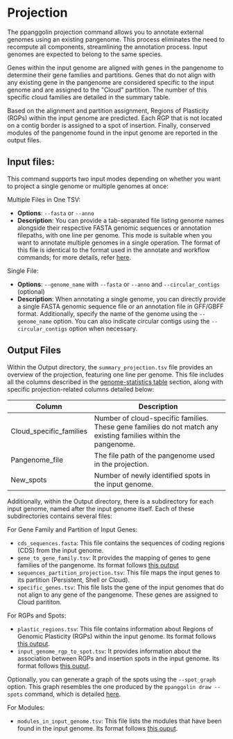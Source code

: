 # Projection

The ppanggolin projection command allows you to annotate external genomes using an existing pangenome. This process eliminates the need to recompute all components, streamlining the annotation process. Input genomes are expected to belong to the same species.

Genes within the input genome are aligned with genes in the pangenome to determine their gene families and partitions. Genes that do not align with any existing gene in the pangenome are considered specific to the input genome and are assigned to the "Cloud" partition. The number of this specific cloud families are detailed in the summary table.

Based on the alignment and partition assignment, Regions of Plasticity (RGPs) within the input genome are predicted. Each RGP that is not located on a contig border is assigned to a spot of insertion. Finally, conserved modules of the pangenome found in the input genome are reported in the output files.

## Input files:

This command supports two input modes depending on whether you want to project a single genome or multiple genomes at once:

Multiple Files in One TSV:
- **Options**: `--fasta` or `--anno`
- **Description**: You can provide a tab-separated file listing genome names alongside their respective FASTA genomic sequences or annotation filepaths, with one line per genome. This mode is suitable when you want to annotate multiple genomes in a single operation. The format of this file is identical to the format used in the annotate and workflow commands; for more details, refer [here](./PangenomeAnalyses/pangenomeAnnotation.md).

Single File:
- **Options**: `--genome_name` with `--fasta` or `--anno` and `--circular_contigs` (optional)
- **Description**: When annotating a single genome, you can directly provide a single FASTA genomic sequence file or an annotation file in GFF/GBFF format. Additionally, specify the name of the genome using the `--genome_name` option. You can also indicate circular contigs using the `--circular_contigs` option when necessary.


## Output Files

Within the Output directory, the `summary_projection.tsv` file provides an overview of the projection, featuring one line per genome. This file includes all the columns described in the [genome-statistics table](./PangenomeAnalyses/pangenomeStat.md#genome-statistics-table) section, along with specific projection-related columns detailed below:

| Column                      | Description                                                                                   |
|-----------------------------|-----------------------------------------------------------------------------------------------|
| Cloud_specific_families     | Number of cloud-specific families. These gene families do not match any existing families within the pangenome. |
| Pangenome_file              | The file path of the pangenome used in the projection.                                           |
| New_spots                   | Number of newly identified spots in the input genome.                                            |



Additionally, within the Output directory, there is a subdirectory for each input genome, named after the input genome itself. Each of these subdirectories contains several files:


For Gene Family and Partition of Input Genes:

- `cds_sequences.fasta`: This file contains the sequences of coding regions (CDS) from the input genome.
- `gene_to_gene_family.tsv`: It provides the mapping of genes to gene families of the pangenome. Its format follows [this output](Outputs.md#gene-families-and-genes)
- `sequences_partition_projection.tsv`: This file maps the input genes to its partition (Persistent, Shell or Cloud).
- `specific_genes.tsv`: This file lists the gene of the input genomes that do not align to any gene of the pangenome. These genes are assigned to Cloud parititon. 

For RGPs and Spots:

- `plastic_regions.tsv`: This file contains information about Regions of Genomic Plasticity (RGPs) within the input genome. Its format follows [this output](RGP/rgpOutputs.md#rgp-outputs).
- `input_genome_rgp_to_spot.tsv`: It provides information about the association between RGPs and insertion spots in the input genome. Its format follows [this ouput](RGP/rgpOutputs.md#summarize-spots).

Optionally, you can generate a graph of the spots using the `--spot_graph` option. This graph resembles the one produced by the `ppanggolin draw --spots` command, which is detailed [here](RGP/rgpOutputs.md#draw-spots).

For Modules:

- `modules_in_input_genome.tsv`: This file lists the modules that have been found in the input genome. Its format follows [this ouput](Modules/moduleOutputs.md#module-outputs).



